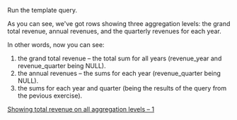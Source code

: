 Run the template query.

As you can see, we've got rows showing three aggregation levels: the grand total revenue, annual revenues, and the quarterly revenues for each year.

In other words, now you can see:

1. the grand total revenue – the total sum for all years (revenue_year and revenue_quarter being NULL).
2. the annual revenues – the sums for each year (revenue_quarter being NULL).
3. the sums for each year and quarter (being the results of the query from the pevious exercise).

[Showing total revenue on all aggregation levels – 1](https://learnsql.com/course/sql-revenue-trend-analysis/comparing-revenue/multiple-periods/showing-total-revenue-on-all-aggregation-levels-1)

